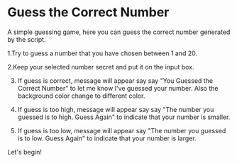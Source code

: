 
# Guess the Correct Number

A simple guessing game, here you can guess the correct number generated by the script.

1.Try to guess a number that you have chosen between 1 and 20.

2.Keep your selected number secret and put it on the input box.

3. If guess is correct, message will appear say say "You Guessed the Correct Number" to let me know I've guessed your number. Also the background color change to different color.

4. If guess is too high, message will appear say say "The number you guessed is to high. Guess Again" to indicate that your number is smaller.

5. If guess is too low, message will appear say "The number you guessed is to low. Guess Again" to indicate that your number is larger.

Let's begin!

